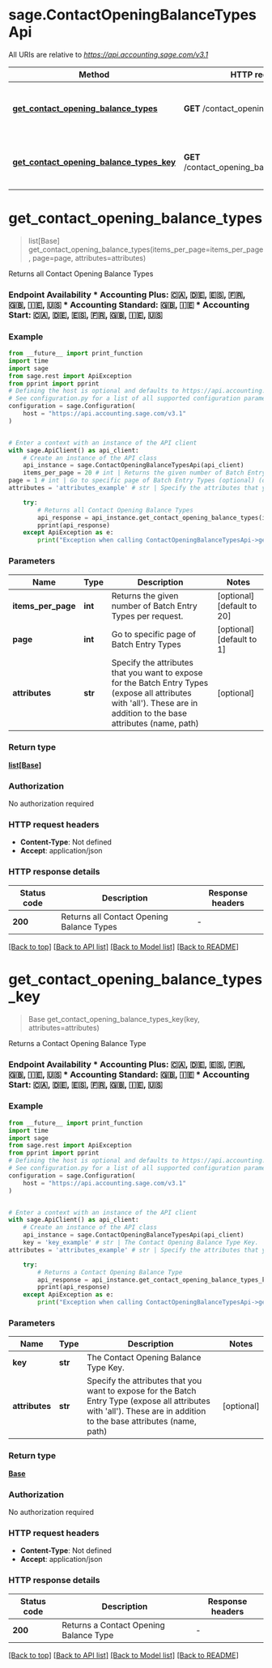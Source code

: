 # sage.ContactOpeningBalanceTypesApi

All URIs are relative to *https://api.accounting.sage.com/v3.1*

Method | HTTP request | Description
------------- | ------------- | -------------
[**get_contact_opening_balance_types**](ContactOpeningBalanceTypesApi.md#get_contact_opening_balance_types) | **GET** /contact_opening_balance_types | Returns all Contact Opening Balance Types
[**get_contact_opening_balance_types_key**](ContactOpeningBalanceTypesApi.md#get_contact_opening_balance_types_key) | **GET** /contact_opening_balance_types/{key} | Returns a Contact Opening Balance Type


# **get_contact_opening_balance_types**
> list[Base] get_contact_opening_balance_types(items_per_page=items_per_page, page=page, attributes=attributes)

Returns all Contact Opening Balance Types

### Endpoint Availability  * Accounting Plus: 🇨🇦, 🇩🇪, 🇪🇸, 🇫🇷, 🇬🇧, 🇮🇪, 🇺🇸 * Accounting Standard: 🇬🇧, 🇮🇪 * Accounting Start: 🇨🇦, 🇩🇪, 🇪🇸, 🇫🇷, 🇬🇧, 🇮🇪, 🇺🇸

### Example

```python
from __future__ import print_function
import time
import sage
from sage.rest import ApiException
from pprint import pprint
# Defining the host is optional and defaults to https://api.accounting.sage.com/v3.1
# See configuration.py for a list of all supported configuration parameters.
configuration = sage.Configuration(
    host = "https://api.accounting.sage.com/v3.1"
)


# Enter a context with an instance of the API client
with sage.ApiClient() as api_client:
    # Create an instance of the API class
    api_instance = sage.ContactOpeningBalanceTypesApi(api_client)
    items_per_page = 20 # int | Returns the given number of Batch Entry Types per request. (optional) (default to 20)
page = 1 # int | Go to specific page of Batch Entry Types (optional) (default to 1)
attributes = 'attributes_example' # str | Specify the attributes that you want to expose for the Batch Entry Types (expose all attributes with 'all'). These are in addition to the base attributes (name, path) (optional)

    try:
        # Returns all Contact Opening Balance Types
        api_response = api_instance.get_contact_opening_balance_types(items_per_page=items_per_page, page=page, attributes=attributes)
        pprint(api_response)
    except ApiException as e:
        print("Exception when calling ContactOpeningBalanceTypesApi->get_contact_opening_balance_types: %s\n" % e)
```

### Parameters

Name | Type | Description  | Notes
------------- | ------------- | ------------- | -------------
 **items_per_page** | **int**| Returns the given number of Batch Entry Types per request. | [optional] [default to 20]
 **page** | **int**| Go to specific page of Batch Entry Types | [optional] [default to 1]
 **attributes** | **str**| Specify the attributes that you want to expose for the Batch Entry Types (expose all attributes with &#39;all&#39;). These are in addition to the base attributes (name, path) | [optional] 

### Return type

[**list[Base]**](Base.md)

### Authorization

No authorization required

### HTTP request headers

 - **Content-Type**: Not defined
 - **Accept**: application/json

### HTTP response details
| Status code | Description | Response headers |
|-------------|-------------|------------------|
**200** | Returns all Contact Opening Balance Types |  -  |

[[Back to top]](#) [[Back to API list]](../README.md#documentation-for-api-endpoints) [[Back to Model list]](../README.md#documentation-for-models) [[Back to README]](../README.md)

# **get_contact_opening_balance_types_key**
> Base get_contact_opening_balance_types_key(key, attributes=attributes)

Returns a Contact Opening Balance Type

### Endpoint Availability  * Accounting Plus: 🇨🇦, 🇩🇪, 🇪🇸, 🇫🇷, 🇬🇧, 🇮🇪, 🇺🇸 * Accounting Standard: 🇬🇧, 🇮🇪 * Accounting Start: 🇨🇦, 🇩🇪, 🇪🇸, 🇫🇷, 🇬🇧, 🇮🇪, 🇺🇸

### Example

```python
from __future__ import print_function
import time
import sage
from sage.rest import ApiException
from pprint import pprint
# Defining the host is optional and defaults to https://api.accounting.sage.com/v3.1
# See configuration.py for a list of all supported configuration parameters.
configuration = sage.Configuration(
    host = "https://api.accounting.sage.com/v3.1"
)


# Enter a context with an instance of the API client
with sage.ApiClient() as api_client:
    # Create an instance of the API class
    api_instance = sage.ContactOpeningBalanceTypesApi(api_client)
    key = 'key_example' # str | The Contact Opening Balance Type Key.
attributes = 'attributes_example' # str | Specify the attributes that you want to expose for the Batch Entry Type (expose all attributes with 'all'). These are in addition to the base attributes (name, path) (optional)

    try:
        # Returns a Contact Opening Balance Type
        api_response = api_instance.get_contact_opening_balance_types_key(key, attributes=attributes)
        pprint(api_response)
    except ApiException as e:
        print("Exception when calling ContactOpeningBalanceTypesApi->get_contact_opening_balance_types_key: %s\n" % e)
```

### Parameters

Name | Type | Description  | Notes
------------- | ------------- | ------------- | -------------
 **key** | **str**| The Contact Opening Balance Type Key. | 
 **attributes** | **str**| Specify the attributes that you want to expose for the Batch Entry Type (expose all attributes with &#39;all&#39;). These are in addition to the base attributes (name, path) | [optional] 

### Return type

[**Base**](Base.md)

### Authorization

No authorization required

### HTTP request headers

 - **Content-Type**: Not defined
 - **Accept**: application/json

### HTTP response details
| Status code | Description | Response headers |
|-------------|-------------|------------------|
**200** | Returns a Contact Opening Balance Type |  -  |

[[Back to top]](#) [[Back to API list]](../README.md#documentation-for-api-endpoints) [[Back to Model list]](../README.md#documentation-for-models) [[Back to README]](../README.md)

